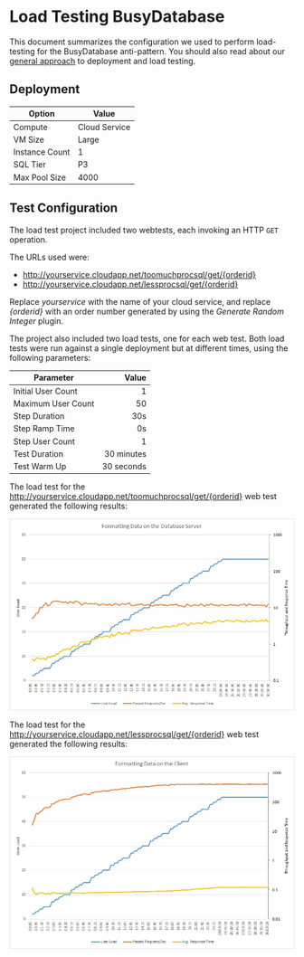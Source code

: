 # Load Testing BusyDatabase

This document summarizes the configuration we used to perform load-testing for the BusyDatabase anti-pattern. You should also read about our [general approach][general approach] to deployment and load testing.

## Deployment

 Option             | Value  
------------------- | -------------
Compute             | Cloud Service
VM Size             | Large
Instance Count      | 1
SQL Tier            | P3
Max Pool Size       | 4000

## Test Configuration

The load test project included two webtests, each invoking an HTTP `GET` operation.

The URLs used were:

- http://yourservice.cloudapp.net/toomuchprocsql/get/{orderid}
- http://yourservice.cloudapp.net/lessprocsql/get/{orderid}

Replace *yourservice* with the name of your cloud service, and
replace *{orderid}* with an order number generated by using the *Generate Random
Integer* plugin.

The project also included two load tests, one for each web test. Both load tests were
run against a single deployment but at different times, using the following parameters:

Parameter           | Value
------------------- | ------------:
Initial User Count  | 1
Maximum User Count  | 50
Step Duration       | 30s
Step Ramp Time      | 0s
Step User Count     | 1
Test Duration       | 30 minutes
Test Warm Up        | 30 seconds

The load test for the http://yourservice.cloudapp.net/toomuchprocsql/get/{orderid} web test generated the following results:

![Load-test results][ProcessingInDatabaseLoadTest]

The load test for the http://yourservice.cloudapp.net/lessprocsql/get/{orderid} web test generated the following results:

![Load-test results][ProcessingInClientApplicationLoadTest]

[general approach]: /LoadTesting.md
[ProcessingInDatabaseLoadTest]: Figures/ProcessingInDatabaseLoadTest.jpg
[ProcessingInClientApplicationLoadTest]: Figures/ProcessingInClientApplicationLoadTest.jpg
